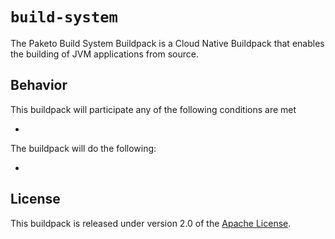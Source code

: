 # `build-system`
The Paketo Build System Buildpack is a Cloud Native Buildpack that enables the building of JVM applications from source.

## Behavior
This buildpack will participate any of the following conditions are met

*

The buildpack will do the following:

*

## License
This buildpack is released under version 2.0 of the [Apache License][a].

[a]: http://www.apache.org/licenses/LICENSE-2.0
